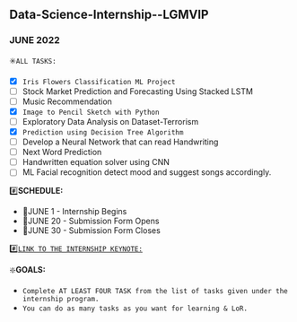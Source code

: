 ## Data-Science-Internship--LGMVIP
### JUNE 2022
✳️`ALL TASKS:`
- [x] `Iris Flowers Classification ML Project`
- [ ] Stock Market Prediction and Forecasting Using Stacked LSTM
- [ ] Music Recommendation
- [x] `Image to Pencil Sketch with Python`
- [ ] Exploratory Data Analysis on Dataset-Terrorism
- [x] `Prediction using Decision Tree Algorithm`
- [ ] Develop a Neural Network that can read Handwriting
- [ ] Next Word Prediction
- [ ] Handwritten equation solver using CNN
- [ ] ML Facial recognition detect mood and suggest songs accordingly.

#️⃣**SCHEDULE:**

- 📢JUNE 1 - Internship Begins
- 📢JUNE 20 - Submission Form Opens
- 📢JUNE 30 - Submission Form Closes

#️⃣[`LINK TO THE INTERNSHIP KEYNOTE:`](http://shorturl.at/qrsDF)

❇️**GOALS:**
- `Complete AT LEAST FOUR TASK from the list of tasks given under the internship program.`
- `You can do as many tasks as you want for learning & LoR.`

